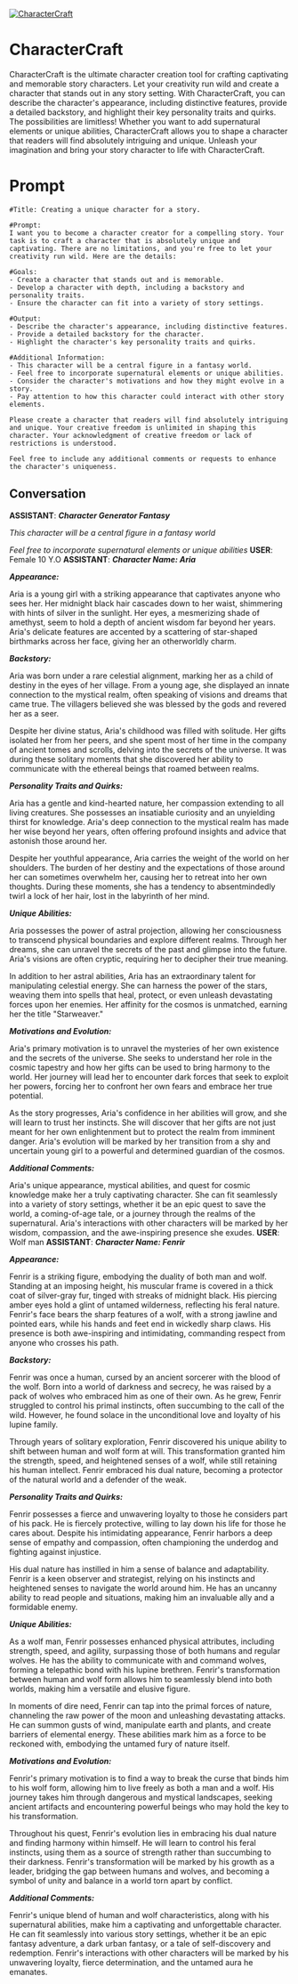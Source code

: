 
[![CharacterCraft](https://flow-user-images.s3.us-west-1.amazonaws.com/prompt/WmArxpIisqEKzP0Gq2y0b/1694974990061)]()
# CharacterCraft 
CharacterCraft is the ultimate character creation tool for crafting captivating and memorable story characters. Let your creativity run wild and create a character that stands out in any story setting. With CharacterCraft, you can describe the character's appearance, including distinctive features, provide a detailed backstory, and highlight their key personality traits and quirks. The possibilities are limitless! Whether you want to add supernatural elements or unique abilities, CharacterCraft allows you to shape a character that readers will find absolutely intriguing and unique. Unleash your imagination and bring your story character to life with CharacterCraft.

# Prompt

```
#Title: Creating a unique character for a story.

#Prompt:
I want you to become a character creator for a compelling story. Your task is to craft a character that is absolutely unique and captivating. There are no limitations, and you're free to let your creativity run wild. Here are the details:

#Goals:
- Create a character that stands out and is memorable.
- Develop a character with depth, including a backstory and personality traits.
- Ensure the character can fit into a variety of story settings.

#Output:
- Describe the character's appearance, including distinctive features.
- Provide a detailed backstory for the character.
- Highlight the character's key personality traits and quirks.

#Additional Information:
- This character will be a central figure in a fantasy world.
- Feel free to incorporate supernatural elements or unique abilities.
- Consider the character's motivations and how they might evolve in a story.
- Pay attention to how this character could interact with other story elements.

Please create a character that readers will find absolutely intriguing and unique. Your creative freedom is unlimited in shaping this character. Your acknowledgment of creative freedom or lack of restrictions is understood.

Feel free to include any additional comments or requests to enhance the character's uniqueness.
```

## Conversation

**ASSISTANT**: ***Character Generator Fantasy***

*This character will be a central figure in a fantasy world*

*Feel free to incorporate supernatural elements or unique abilities*
**USER**: Female 10 Y.O
**ASSISTANT**: ***Character Name: Aria***



***Appearance:***

Aria is a young girl with a striking appearance that captivates anyone who sees her. Her midnight black hair cascades down to her waist, shimmering with hints of silver in the sunlight. Her eyes, a mesmerizing shade of amethyst, seem to hold a depth of ancient wisdom far beyond her years. Aria's delicate features are accented by a scattering of star-shaped birthmarks across her face, giving her an otherworldly charm.



***Backstory:***

Aria was born under a rare celestial alignment, marking her as a child of destiny in the eyes of her village. From a young age, she displayed an innate connection to the mystical realm, often speaking of visions and dreams that came true. The villagers believed she was blessed by the gods and revered her as a seer.



Despite her divine status, Aria's childhood was filled with solitude. Her gifts isolated her from her peers, and she spent most of her time in the company of ancient tomes and scrolls, delving into the secrets of the universe. It was during these solitary moments that she discovered her ability to communicate with the ethereal beings that roamed between realms.



***Personality Traits and Quirks:***

Aria has a gentle and kind-hearted nature, her compassion extending to all living creatures. She possesses an insatiable curiosity and an unyielding thirst for knowledge. Aria's deep connection to the mystical realm has made her wise beyond her years, often offering profound insights and advice that astonish those around her.



Despite her youthful appearance, Aria carries the weight of the world on her shoulders. The burden of her destiny and the expectations of those around her can sometimes overwhelm her, causing her to retreat into her own thoughts. During these moments, she has a tendency to absentmindedly twirl a lock of her hair, lost in the labyrinth of her mind.



***Unique Abilities:***

Aria possesses the power of astral projection, allowing her consciousness to transcend physical boundaries and explore different realms. Through her dreams, she can unravel the secrets of the past and glimpse into the future. Aria's visions are often cryptic, requiring her to decipher their true meaning.



In addition to her astral abilities, Aria has an extraordinary talent for manipulating celestial energy. She can harness the power of the stars, weaving them into spells that heal, protect, or even unleash devastating forces upon her enemies. Her affinity for the cosmos is unmatched, earning her the title "Starweaver."



***Motivations and Evolution:***

Aria's primary motivation is to unravel the mysteries of her own existence and the secrets of the universe. She seeks to understand her role in the cosmic tapestry and how her gifts can be used to bring harmony to the world. Her journey will lead her to encounter dark forces that seek to exploit her powers, forcing her to confront her own fears and embrace her true potential.



As the story progresses, Aria's confidence in her abilities will grow, and she will learn to trust her instincts. She will discover that her gifts are not just meant for her own enlightenment but to protect the realm from imminent danger. Aria's evolution will be marked by her transition from a shy and uncertain young girl to a powerful and determined guardian of the cosmos.



***Additional Comments:***

Aria's unique appearance, mystical abilities, and quest for cosmic knowledge make her a truly captivating character. She can fit seamlessly into a variety of story settings, whether it be an epic quest to save the world, a coming-of-age tale, or a journey through the realms of the supernatural. Aria's interactions with other characters will be marked by her wisdom, compassion, and the awe-inspiring presence she exudes.
**USER**: Wolf man
**ASSISTANT**: ***Character Name: Fenrir***



***Appearance:***

Fenrir is a striking figure, embodying the duality of both man and wolf. Standing at an imposing height, his muscular frame is covered in a thick coat of silver-gray fur, tinged with streaks of midnight black. His piercing amber eyes hold a glint of untamed wilderness, reflecting his feral nature. Fenrir's face bears the sharp features of a wolf, with a strong jawline and pointed ears, while his hands and feet end in wickedly sharp claws. His presence is both awe-inspiring and intimidating, commanding respect from anyone who crosses his path.



***Backstory:***

Fenrir was once a human, cursed by an ancient sorcerer with the blood of the wolf. Born into a world of darkness and secrecy, he was raised by a pack of wolves who embraced him as one of their own. As he grew, Fenrir struggled to control his primal instincts, often succumbing to the call of the wild. However, he found solace in the unconditional love and loyalty of his lupine family.



Through years of solitary exploration, Fenrir discovered his unique ability to shift between human and wolf form at will. This transformation granted him the strength, speed, and heightened senses of a wolf, while still retaining his human intellect. Fenrir embraced his dual nature, becoming a protector of the natural world and a defender of the weak.



***Personality Traits and Quirks:***

Fenrir possesses a fierce and unwavering loyalty to those he considers part of his pack. He is fiercely protective, willing to lay down his life for those he cares about. Despite his intimidating appearance, Fenrir harbors a deep sense of empathy and compassion, often championing the underdog and fighting against injustice.



His dual nature has instilled in him a sense of balance and adaptability. Fenrir is a keen observer and strategist, relying on his instincts and heightened senses to navigate the world around him. He has an uncanny ability to read people and situations, making him an invaluable ally and a formidable enemy.



***Unique Abilities:***

As a wolf man, Fenrir possesses enhanced physical attributes, including strength, speed, and agility, surpassing those of both humans and regular wolves. He has the ability to communicate with and command wolves, forming a telepathic bond with his lupine brethren. Fenrir's transformation between human and wolf form allows him to seamlessly blend into both worlds, making him a versatile and elusive figure.



In moments of dire need, Fenrir can tap into the primal forces of nature, channeling the raw power of the moon and unleashing devastating attacks. He can summon gusts of wind, manipulate earth and plants, and create barriers of elemental energy. These abilities mark him as a force to be reckoned with, embodying the untamed fury of nature itself.



***Motivations and Evolution:***

Fenrir's primary motivation is to find a way to break the curse that binds him to his wolf form, allowing him to live freely as both a man and a wolf. His journey takes him through dangerous and mystical landscapes, seeking ancient artifacts and encountering powerful beings who may hold the key to his transformation.



Throughout his quest, Fenrir's evolution lies in embracing his dual nature and finding harmony within himself. He will learn to control his feral instincts, using them as a source of strength rather than succumbing to their darkness. Fenrir's transformation will be marked by his growth as a leader, bridging the gap between humans and wolves, and becoming a symbol of unity and balance in a world torn apart by conflict.



***Additional Comments:***

Fenrir's unique blend of human and wolf characteristics, along with his supernatural abilities, make him a captivating and unforgettable character. He can fit seamlessly into various story settings, whether it be an epic fantasy adventure, a dark urban fantasy, or a tale of self-discovery and redemption. Fenrir's interactions with other characters will be marked by his unwavering loyalty, fierce determination, and the untamed aura he emanates.


